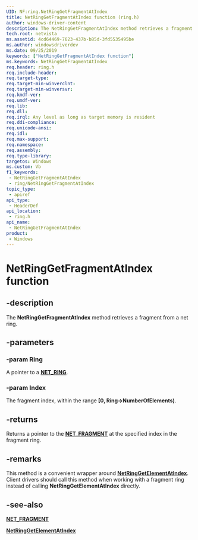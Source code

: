 ```yaml
---
UID: NF:ring.NetRingGetFragmentAtIndex
title: NetRingGetFragmentAtIndex function (ring.h)
author: windows-driver-content
description: The NetRingGetFragmentAtIndex method retrieves a fragment from a net ring.
tech.root: netvista
ms.assetid: 4cd64469-7623-437b-b85d-3fd5535495be
ms.author: windowsdriverdev
ms.date: 09/25/2019
keywords: ["NetRingGetFragmentAtIndex function"]
ms.keywords: NetRingGetFragmentAtIndex
req.header: ring.h
req.include-header: 
req.target-type: 
req.target-min-winverclnt: 
req.target-min-winversvr: 
req.kmdf-ver: 
req.umdf-ver: 
req.lib: 
req.dll: 
req.irql: Any level as long as target memory is resident
req.ddi-compliance: 
req.unicode-ansi: 
req.idl: 
req.max-support: 
req.namespace: 
req.assembly: 
req.type-library: 
targetos: Windows
ms.custom: Vb
f1_keywords:
 - NetRingGetFragmentAtIndex
 - ring/NetRingGetFragmentAtIndex
topic_type:
 - apiref
api_type:
 - HeaderDef
api_location:
 - ring.h
api_name:
 - NetRingGetFragmentAtIndex
product:
 - Windows
---
```


# NetRingGetFragmentAtIndex function


## -description

The **NetRingGetFragmentAtIndex** method retrieves a fragment from a net ring.

## -parameters

### -param Ring

A pointer to a [**NET_RING**](../ring/ns-ring-_net_ring.md).

### -param Index

The fragment index, within the range **[0, Ring->NumberOfElements)**.

## -returns

Returns a pointer to the [**NET_FRAGMENT**](../fragment/ns-fragment-_net_fragment.md) at the specified index in the fragment ring.

## -remarks

This method is a convenient wrapper around [**NetRingGetElementAtIndex**](../ring/nf-ring-netringgetelementatindex.md). Client drivers should call this method when working with a fragment ring instead of calling **NetRingGetElementAtIndex** directly.

## -see-also

[**NET_FRAGMENT**](../fragment/ns-fragment-_net_fragment.md)

[**NetRingGetElementAtIndex**](../ring/nf-ring-netringgetelementatindex.md)

